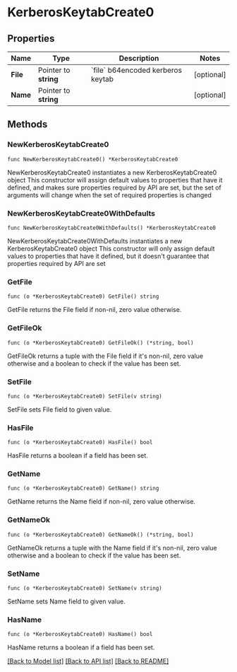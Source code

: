 # KerberosKeytabCreate0

## Properties

Name | Type | Description | Notes
------------ | ------------- | ------------- | -------------
**File** | Pointer to **string** | &#x60;file&#x60; b64encoded kerberos keytab | [optional] 
**Name** | Pointer to **string** |  | [optional] 

## Methods

### NewKerberosKeytabCreate0

`func NewKerberosKeytabCreate0() *KerberosKeytabCreate0`

NewKerberosKeytabCreate0 instantiates a new KerberosKeytabCreate0 object
This constructor will assign default values to properties that have it defined,
and makes sure properties required by API are set, but the set of arguments
will change when the set of required properties is changed

### NewKerberosKeytabCreate0WithDefaults

`func NewKerberosKeytabCreate0WithDefaults() *KerberosKeytabCreate0`

NewKerberosKeytabCreate0WithDefaults instantiates a new KerberosKeytabCreate0 object
This constructor will only assign default values to properties that have it defined,
but it doesn't guarantee that properties required by API are set

### GetFile

`func (o *KerberosKeytabCreate0) GetFile() string`

GetFile returns the File field if non-nil, zero value otherwise.

### GetFileOk

`func (o *KerberosKeytabCreate0) GetFileOk() (*string, bool)`

GetFileOk returns a tuple with the File field if it's non-nil, zero value otherwise
and a boolean to check if the value has been set.

### SetFile

`func (o *KerberosKeytabCreate0) SetFile(v string)`

SetFile sets File field to given value.

### HasFile

`func (o *KerberosKeytabCreate0) HasFile() bool`

HasFile returns a boolean if a field has been set.

### GetName

`func (o *KerberosKeytabCreate0) GetName() string`

GetName returns the Name field if non-nil, zero value otherwise.

### GetNameOk

`func (o *KerberosKeytabCreate0) GetNameOk() (*string, bool)`

GetNameOk returns a tuple with the Name field if it's non-nil, zero value otherwise
and a boolean to check if the value has been set.

### SetName

`func (o *KerberosKeytabCreate0) SetName(v string)`

SetName sets Name field to given value.

### HasName

`func (o *KerberosKeytabCreate0) HasName() bool`

HasName returns a boolean if a field has been set.


[[Back to Model list]](../README.md#documentation-for-models) [[Back to API list]](../README.md#documentation-for-api-endpoints) [[Back to README]](../README.md)



